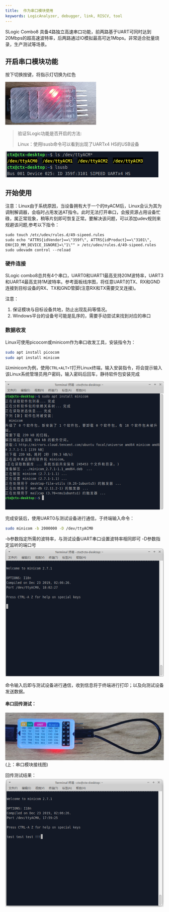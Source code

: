 ```yaml
---
title:  作为串口模块使用
keywords: LogicAnalyzer, debugger, link, RISCV, tool
---
```


SLogic Combo8 具备4路独立高速串口功能，前两路基于UART可同时达到20Mbps的超高速波特率，后两路通过IO模拟最高可达1Mbps。非常适合批量烧录，生产测试等场景。

## 开启串口模块功能

按下切换按键，将指示灯切换为红色

![](../assets/slogic_led_red.png)

> 验证SLogic功能是否开启的方法:
>
> Linux：使用lsusb命令可以看到出现了UARTx4 HS的USB设备


![](../assets/slogic_linux_equipment_uart.png)


## 开始使用

注意：Linux由于系统原因，当设备拥有大于一个的ttyACM后，Linux会认为其为调制解调器，会临时占用发送AT指令。此时无法打开串口，会报资源占用设备忙碌，属正常现象，稍等片刻即可恢复正常。要解决该问题，可以添加udev规则来规避该问题,参考以下指令：
```shell
sudo touch /etc/udev/rules.d/49-sipeed.rules
sudo echo "ATTRS{idVendor}==\"359f\", ATTRS{idProduct}==\"3101\", ENV{ID_MM_DEVICE_IGNORE}=\"1\"" > /etc/udev/rules.d/49-sipeed.rules
sudo udevadm control --reload
```

### 硬件连接

SLogic combo8总共有4个串口，UART0和UART1最高支持20M波特率，UART3和UART4最高支持1M波特率。参考面板线序图，将任意UART的TX、RX和GND连接到目标设备的RX、TX和GND管脚(注意RX和TX需要交叉连接)。

注意：
1. 保证模块与目标设备共地，防止出现乱码等情况。
2. Windows平台的设备号可能是乱序的，需要手动尝试来找到对应的串口

### 数据收发

Linux可使用picocom或minicom作为串口收发工具，安装指令为：

```Bash
sudo apt install picocom
sudo apt install minicom
```

以minicom为例，使用`CTRL+ALT+T`打开Linux终端，输入安装指令，将会提示输入该Linux系统管理员用户密码，输入密码后回车，静待软件包安装完成

  ![](../assets/minicom_install_uart.png)

完成安装后，使用UART0与测试设备进行通信，于终端输入命令：

```Bash
sudo minicom -b 2000000 -D /dev/ttyACM0
```

-b参数指定所需的波特率，与测试设备UART串口设置波特率相同即可
-D参数指定监听的端口号
![](../assets/minicom_uart.png)

命令输入后即与测试设备进行通信，收到信息将于终端进行打印；以及向测试设备发送数据。

#### 串口回传测试：

![](../assets/uart_line_uart.jpg)
(上：串口模块接线图)

回传测试结果：
![](../assets/minicom_test_uart.png)